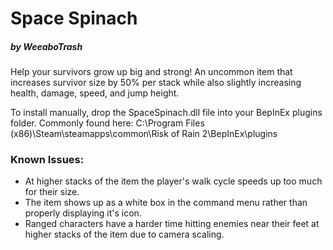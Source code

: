 # Space Spinach
##### by WeeaboTrash

Help your survivors grow up big and strong!
An uncommon item that increases survivor size by 50% per stack while also slightly increasing health, damage, speed, and jump height.

To install manually, drop the SpaceSpinach.dll file into your BepInEx plugins folder. 
Commonly found here: C:\Program Files (x86)\Steam\steamapps\common\Risk of Rain 2\BepInEx\plugins

### Known Issues:
 - At higher stacks of the item the player's walk cycle speeds up too much for their size.
 - The item shows up as a white box in the command menu rather than properly displaying it's icon.
 - Ranged characters have a harder time hitting enemies near their feet at higher stacks of the item due to camera scaling.


